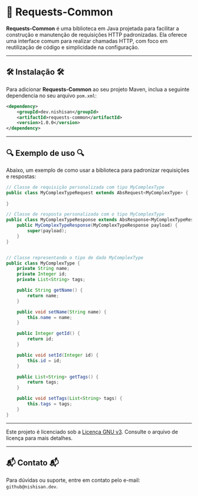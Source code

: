 # 📨 Requests-Common

**Requests-Common** é uma biblioteca em Java projetada para facilitar a construção e manutenção de requisições HTTP padronizadas. Ela oferece uma interface comum para realizar chamadas HTTP, com foco em reutilização de código e simplicidade na configuração.

---

## 🛠️ Instalação 🛠️

Para adicionar **Requests-Common** ao seu projeto Maven, inclua a seguinte dependencia no seu arquivo `pom.xml`:

```xml
<dependency>
    <groupId>dev.nishisan</groupId>
    <artifactId>requests-common</artifactId>
    <version>1.0.0</version>
</dependency>
```

---

## 🔍 Exemplo de uso 🔍

Abaixo, um exemplo de como usar a biblioteca para padronizar requisições e respostas:

```java
// Classe de requisição personalizada com tipo MyComplexType
public class MyComplexTypeRequest extends AbsRequest<MyComplexType> {
    
}
```
```java
// Classe de resposta personalizada com o tipo MyComplexType
public class MyComplexTypeResponse extends AbsResponse<MyComplexTypeResponse> {
    public MyComplexTypeResponse(MyComplexTypeResponse payload) {
        super(payload);
    }
}
```
```java

// Classe representando o tipo de dado MyComplexType
public class MyComplexType {
    private String name;
    private Integer id;
    private List<String> tags;

    public String getName() {
        return name;
    }

    public void setName(String name) {
        this.name = name;
    }

    public Integer getId() {
        return id;
    }

    public void setId(Integer id) {
        this.id = id;
    }

    public List<String> getTags() {
        return tags;
    }

    public void setTags(List<String> tags) {
        this.tags = tags;
    }
}


```

---



Este projeto é licenciado sob a [Licença GNU v3](https://www.gnu.org/licenses/lgpl-3.0.txt). Consulte o arquivo de licença para mais detalhes.

---

## 📬 Contato 📬

Para dúvidas ou suporte, entre em contato pelo e-mail: `github@nishisan.dev`.

